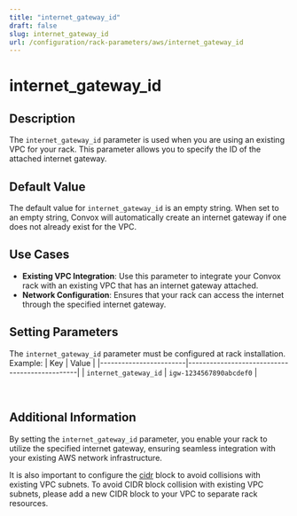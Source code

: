 ```yaml
---
title: "internet_gateway_id"
draft: false
slug: internet_gateway_id
url: /configuration/rack-parameters/aws/internet_gateway_id
---
```


# internet_gateway_id

## Description
The `internet_gateway_id` parameter is used when you are using an existing VPC for your rack. This parameter allows you to specify the ID of the attached internet gateway.

## Default Value
The default value for `internet_gateway_id` is an empty string. When set to an empty string, Convox will automatically create an internet gateway if one does not already exist for the VPC.

## Use Cases
- **Existing VPC Integration**: Use this parameter to integrate your Convox rack with an existing VPC that has an internet gateway attached.
- **Network Configuration**: Ensures that your rack can access the internet through the specified internet gateway.

## Setting Parameters
The `internet_gateway_id` parameter must be configured at rack installation. Example:
| Key                    | Value                                         |
|------------------------|-----------------------------------------------|
| `internet_gateway_id`   | `igw-1234567890abcdef0` |

&nbsp;

## Additional Information
By setting the `internet_gateway_id` parameter, you enable your rack to utilize the specified internet gateway, ensuring seamless integration with your existing AWS network infrastructure.

It is also important to configure the [cidr](/configuration/rack-parameters/aws/cidr) block to avoid collisions with existing VPC subnets. To avoid CIDR block collision with existing VPC subnets, please add a new CIDR block to your VPC to separate rack resources.
